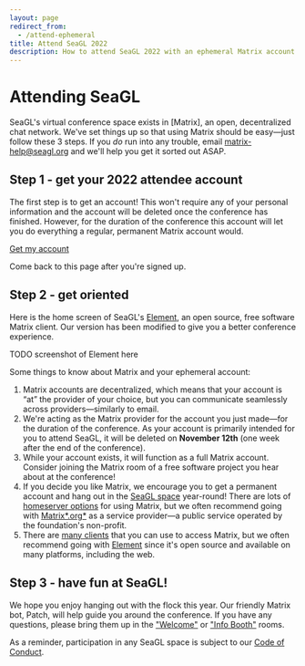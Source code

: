 ```yaml
---
layout: page
redirect_from:
  - /attend-ephemeral
title: Attend SeaGL 2022
description: How to attend SeaGL 2022 with an ephemeral Matrix account
---
```


# Attending SeaGL

SeaGL's virtual conference space exists in [Matrix], an open, decentralized chat network. We've set things up so that using Matrix should be easy—just follow these 3 steps. If you _do_ run into any trouble, email <matrix-help@seagl.org> and we'll help you get it sorted out ASAP. <!-- TODO - possibly link to Kiwi IRC too. -->

## Step 1 - get your 2022 attendee account

The first step is to get an account! This won't require any of your personal information and the account will be deleted once the conference has finished. However, for the duration of the conference this account will let you do everything a regular, permanent Matrix account would.

<div class="text-center">
  <p><a class="btn btn-primary btn-large" href="https://attend.seagl.org/#/register?hs=ephemeral">Get my account</a></p>
</div>

Come back to this page after you're signed up.


## Step 2 - get oriented

Here is the home screen of SeaGL's [Element](https://element.io/), an open source, free software Matrix client. Our version has been modified to give you a better conference experience.

TODO screenshot of Element here


Some things to know about Matrix and your ephemeral account:

1. Matrix accounts are decentralized, which means that your account is “at” the provider of your choice, but you can communicate seamlessly across providers—similarly to email.
2. We're acting as the Matrix provider for the account you just made—for the duration of the conference. As your account is primarily intended for you to attend SeaGL, it will be deleted on **November 12th** (one week after the end of the conference).
3. While your account exists, it will function as a full Matrix account. Consider joining the Matrix room of a free software project you hear about at the conference! <!-- TODO it would be rad if we could actually see how many talks are about projects with Matrix rooms -->
4. If you decide you like Matrix, we encourage you to get a permanent account and hang out in the [SeaGL space](https://matrix.to/#/#SeaGL:seagl.org) year-round! There are lots of [homeserver options](https://joinmatrix.org/servers/) for using Matrix, but we often recommend going with [Matrix*.org*](https://matrix.org/faq/#who-and-how) as a service provider—a public service operated by the foundation's non-profit.
5. There are [many clients](https://matrix.org/docs/projects/try-matrix-now) that you can use to access Matrix, but we often recommend going with [Element](https://app.element.io/) since it's open source and available on many platforms, including the web.


## Step 3 - have fun at SeaGL!

We hope you enjoy hanging out with the flock this year. Our friendly Matrix bot, Patch, will help guide you around the conference. If you have any questions, please bring them up in the ["Welcome"](https://matrix.to/#/#2022-welcome:seagl.org) or ["Info Booth"](https://matrix.to/#/#2022-info-booth:seagl.org) rooms.

As a reminder, participation in any SeaGL space is subject to our [Code of Conduct](/code_of_conduct).
